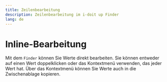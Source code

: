 ```yaml
---
title: Zeilenbearbeitung
description: Zeilenbearbeitung im i-doit up Finder
lang: de
---
```


# Inline-Bearbeitung

Mit dem `Finder` können Sie Werte direkt bearbeiten. Sie können entweder auf einen Wert doppelklicken oder das Kontextmenü verwenden, das jeder Wert hat. Über das Kontextmenü können Sie Werte auch in die Zwischenablage kopieren.
